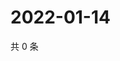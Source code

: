 # 2022-01-14

共 0 条

<!-- BEGIN WEIBO -->
<!-- 最后更新时间 Fri Jan 14 2022 23:16:14 GMT+0800 (China Standard Time) -->

<!-- END WEIBO -->
